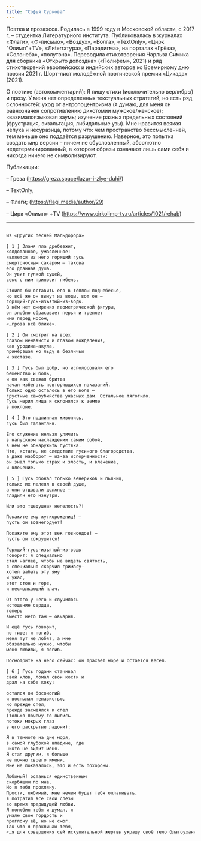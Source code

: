 ```yaml
---
title: "Софья Суркова"
---
```

Поэтка и прозаэсса. Родилась в 1999 году в Московской области, с 2017 г. – студентка Литературного института. Публиковалась в журналах «Флаги», «Ф-письмо», «Воздух», «Волга», «TextOnly», «Цирк "Олимп"+TV», «Лиterraтура», «Парадигма», на порталах «Грёза», «Солонеба», «полутона». Переводила стихотворения Чарльза Симика для сборника «Открыто допоздна» («Полифем», 2021) и ряд стихотворений европейских и индийских авторов ко Всемирному дню поэзии 2021 г. Шорт-лист молодёжной поэтической премии «Цикада» (2021).

О поэтике (автокомментарий):
Я пишу стихи (исключительно верлибры) и прозу. У меня нет определенных текстуальных стратегий, но есть ряд склонностей: уход от антропоцентризма (я думаю, для меня он равнозначен сопротивлению дихотомии мужское/женское); квазималоязыковая заумь; изучение разных предельных состояний (фрустрация, экзальтация, либидальные узы). Мне нравится всякая чепуха и несуразица, потому что: чем пространство бессмысленней, тем меньше оно поддаётся разрушению. Наверное, это попытка создать мир версии – ничем не обусловленный, абсолютно недетерминированный, в котором образы означают лишь сами себя и никогда ничего не символизируют.

Публикации:

– Греза (https://greza.space/lazur-i-zlye-duhi/)

– TextOnly;

– Флаги; (https://flagi.media/author/29)

– Цирк «Олимп» +TV (https://www.cirkolimp-tv.ru/articles/1021/rehab)
***
```html

Из «Других песней Мальдорора»

[ 1 ] Зламя пла дребезжит,
колдованное, умасленное:
является из него горящий гусь
смертоносным сахаром – такова
его дланная душа.
Он увит гулкой сушей,
секс с ним приносит гибель.

Стоило бы оставить его в тёплом поднебесье,
но всё же он вынут из воды, вот он –
горящий-гусь-изъятый-из-воды.
В нём нет смирения геометрической фигуры,
он злобно сбрасывает перья и треплет
ими перед носом,
«…гроза всё ближе».

[ 2 ] Он смотрит на всех
глазом ненависти и глазом вожделения,
как уродина-акула,
примёрзшая ко льду в безличьи
и экстазе.

[ 3 ] Гусь был добр, но исполосовали его
бешенство и боль,
и он как свежая бритва
начал избегать повторяющихся наказаний.
Только одно осталось в его воле –
грустные самоубийства ужасных дам. Остальное тяготило.
Гусь мерил лица и склонялся к земле
в поклоне.

[ 4 ] Это подлинная живопись,
гусь был талантлив.

Его служение нельзя уличить
в напускном наслаждении самим собой,
в нём не обнаружить пустяка.
Что, кстати, не следствие гусиного благородства,
а даже наоборот – из-за испорченности:
он знал только страх и злость, и влечение,
и влечение.

[ 5 ] Гусь обожал только венериков и пьяниц,
только их лелеял в своей душе,
а они отдавали должное –
гладили его изнутри.

Или это тщедушная непелость?!

Покажите ему жуткорожениц! –
пусть он вознегодует!

Покажите ему этот век говноедов! –
пусть он сокрушится!

Горящий-гусь-изъятый-из-воды
говорит: я специально
стал наглее, чтобы не видеть святость,
я специально скорчил гримасу–
хотел забыть эту яму
и ужас,
этот стон и горе,
и несмолкающий плач.

От этого у него и случилось
истощение сердца,
теперь
вместо него там – овчарня.

И ещё гусь говорит,
но тише: я погиб,
меня тут не любят, а мне
обязательно нужно, чтобы
меня любили, я погиб.

Посмотрите на него сейчас: он трахает море и остаётся весел.

[ 6 ] Гусь годами стачивал
свой клюв, ломал свои кости и
драл на себе кожу;

остался он босоногий
и воспылал ненавистью,
но прежде спел,
прежде засмеялся и спел
(только почему-то лились
потоки мокрых глаз
в его раскрытые ладони):

Я в темноте на дне моря,
в самой глубокой впадине, где
никто не видит меня.
Я стал другим, я больше
не помню своего имени.
Мне не показалось, это и есть похороны.

Любимый! останься единственным
скорбящим по мне.
Но я тебя прокляну.
Прости, любимый, мне нечем будет тебя оплакивать,
я потратил все свои слёзы
во время предыдущей любви.
Я полюбил тебя и думал, я
умалю свою гордость и
проглочу её, но не смог.
Так что я проклинаю тебя,
«…я для совершения сей искупительной жертвы украшу своё тело благоуханными гирляндами; мы будем страдать вместе: я от боли, ты – от жалости ко мне»
```
